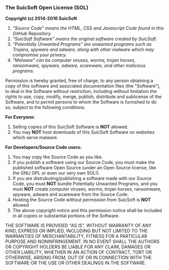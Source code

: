 ### The SuicSoft Open License (SOL)

**Copyright (c) 2014-2016 SuicSoft**


1. *"Source Code" means the HTML, CSS and Javascript Code found in this GitHub Repository.*
2. *"SuicSoft Software" means the original software created by SuicSoft.*
3. *"Potentially Unwanted Programs" are unwanted programs such as Trojans, spyware and adware, along with other malware which may compromise your privacy.*
4. *"Malware" can be computer viruses, worms, trojan horses, ransomware, spyware, adware, scareware, and other malicious programs.*


Permission is hereby granted, free of charge, to any person obtaining a copy
of this software and associated documentation files (the "Software"), to deal
in the Software without restriction, including without limitation the rights
to use, copy, modify, merge, publish, distribute and sublicense of the Software, 
and to permit persons to whom the Software is furnished to do so, 
subject to the following conditions:

**For Everyone:**

1. Selling copies of this SuicSoft Software is **NOT** allowed.
2. You may **NOT** host downloads of this SuicSoft Software on websites which serve malware. 

**For Developers/Source Code users:**

1. You may copy the Source Code as you like.
2. If you publish a software using our Source Code, you must make the published software Open Source (under an Open Source license, like the GNU GPL or even our very own SOL!).
3. If you are distrubuting/publishing a software made with our Source Code, you must **NOT** bundle Potentially Unwanted Programs, and you must **NOT** create computer viruses, worms, trojan horses, ransomware, spyware, adware and scareware from the Source Code.
4. Hosting the Source Code without permission from SuicSoft is **NOT** allowed
5. The above copyright notice and this permission notice shall be included in all
copies or substantial portions of the Software.


THE SOFTWARE IS PROVIDED "AS IS", WITHOUT WARRANTY OF ANY KIND, EXPRESS OR
IMPLIED, INCLUDING BUT NOT LIMITED TO THE WARRANTIES OF MERCHANTABILITY,
FITNESS FOR A PARTICULAR PURPOSE AND NONINFRINGEMENT. IN NO EVENT SHALL THE
AUTHORS OR COPYRIGHT HOLDERS BE LIABLE FOR ANY CLAIM, DAMAGES OR OTHER
LIABILITY, WHETHER IN AN ACTION OF CONTRACT, TORT OR OTHERWISE, ARISING FROM,
OUT OF OR IN CONNECTION WITH THE SOFTWARE OR THE USE OR OTHER DEALINGS IN THE
SOFTWARE.
